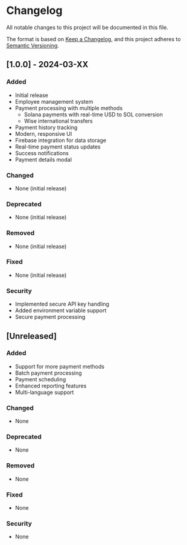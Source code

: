 # Changelog

All notable changes to this project will be documented in this file.

The format is based on [Keep a Changelog](https://keepachangelog.com/en/1.0.0/),
and this project adheres to [Semantic Versioning](https://semver.org/spec/v2.0.0.html).

## [1.0.0] - 2024-03-XX

### Added

- Initial release
- Employee management system
- Payment processing with multiple methods
  - Solana payments with real-time USD to SOL conversion
  - Wise international transfers
- Payment history tracking
- Modern, responsive UI
- Firebase integration for data storage
- Real-time payment status updates
- Success notifications
- Payment details modal

### Changed

- None (initial release)

### Deprecated

- None (initial release)

### Removed

- None (initial release)

### Fixed

- None (initial release)

### Security

- Implemented secure API key handling
- Added environment variable support
- Secure payment processing

## [Unreleased]

### Added

- Support for more payment methods
- Batch payment processing
- Payment scheduling
- Enhanced reporting features
- Multi-language support

### Changed

- None

### Deprecated

- None

### Removed

- None

### Fixed

- None

### Security

- None
